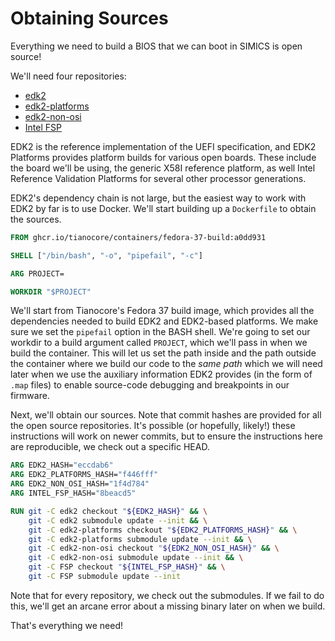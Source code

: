 # Obtaining Sources

Everything we need to build a BIOS that we can boot in SIMICS is open source!

We'll need four repositories:

- [edk2](https://github.com/tianocore/edk2.git)
- [edk2-platforms](https://github.com/tianocore/edk2-platforms.git)
- [edk2-non-osi](https://github.com/tianocore/edk2-non-osi.git)
- [Intel FSP](https://github.com/IntelFsp/FSP.git)

EDK2 is the reference implementation of the UEFI specification, and EDK2 Platforms
provides platform builds for various open boards. These include the board we'll be
using, the generic X58I reference platform, as well Intel Reference Validation Platforms
for several other processor generations.

EDK2's dependency chain is not large, but the easiest way to work with EDK2 by far is
to use Docker. We'll start building up a `Dockerfile` to obtain the sources.

```dockerfile
FROM ghcr.io/tianocore/containers/fedora-37-build:a0dd931

SHELL ["/bin/bash", "-o", "pipefail", "-c"]

ARG PROJECT=

WORKDIR "$PROJECT"
```

We'll start from Tianocore's Fedora 37 build image, which provides all the dependencies
needed to build EDK2 and EDK2-based platforms. We make sure we set the `pipefail` option
in the BASH shell. We're going to set our workdir to a build argument called `PROJECT`,
which we'll pass in when we build the container. This will let us set the path inside
and the path outside the container where we build our code to the *same path* which
we will need later when we use the auxiliary information EDK2 provides (in the form of
`.map` files) to enable source-code debugging and breakpoints in our firmware.

Next, we'll obtain our sources. Note that commit hashes are provided for all the open
source repositories. It's possible (or hopefully, likely!) these instructions will work
on newer commits, but to ensure the instructions here are reproducible, we check out
a specific HEAD.

```dockerfile
ARG EDK2_HASH="eccdab6"
ARG EDK2_PLATFORMS_HASH="f446fff"
ARG EDK2_NON_OSI_HASH="1f4d784"
ARG INTEL_FSP_HASH="8beacd5"

RUN git -C edk2 checkout "${EDK2_HASH}" && \
    git -C edk2 submodule update --init && \
    git -C edk2-platforms checkout "${EDK2_PLATFORMS_HASH}" && \
    git -C edk2-platforms submodule update --init && \
    git -C edk2-non-osi checkout "${EDK2_NON_OSI_HASH}" && \
    git -C edk2-non-osi submodule update --init && \
    git -C FSP checkout "${INTEL_FSP_HASH}" && \
    git -C FSP submodule update --init
```

Note that for every repository, we check out the submodules. If we fail to do this,
we'll get an arcane error about a missing binary later on when we build.

That's everything we need!